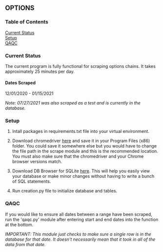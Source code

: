 ## OPTIONS

### Table of Contents
[Current Status](#Current-Status)  
[Setup](#Setup)  
[QAQC](#QAQC)

### Current Status
The current program is fully functional for scraping options chains. 
It takes approximately 25 minutes per day.
#### Dates Scraped
12/01/2020 - 01/15/2021  

*Note:  07/27/2021 was also scraped as a test and is currently in the database.*

### Setup

1. Intall packages in requirements.txt file into your virtual environment.

2. Download chromedriver [here](https://chromedriver.chromium.org/downloads)
and save it in your Program Files (x86) folder.  You could save it somewhere
else but you would have to change the file path in the scrape module and this
is the recommended location.  You must also make sure that the chromedriver and 
   your Chrome browser versions match.

3. Download DB Browser for SQLite [here](https://sqlitebrowser.org/dl/). This 
will help you easily view your database or make minor changes without
having to write a bunch of SQL statements.

4. Run creation.py file to initialize database and tables.

### QAQC
If you would like to ensure all dates between a range have been scraped,
run the 'qaqc.py' module after entering start and end dates into the function
at the bottom.  

*IMPORTANT:  This module just checks to make sure a single row is in the 
database for that date.  It doesn't necessarily mean that it took in all of
the data from that date.*
